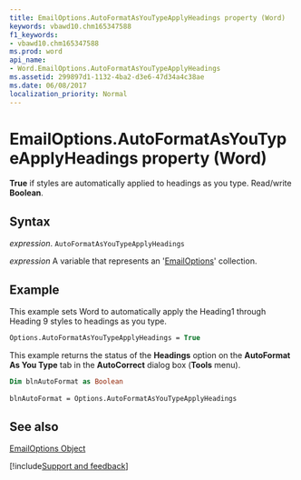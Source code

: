 ```yaml
---
title: EmailOptions.AutoFormatAsYouTypeApplyHeadings property (Word)
keywords: vbawd10.chm165347588
f1_keywords:
- vbawd10.chm165347588
ms.prod: word
api_name:
- Word.EmailOptions.AutoFormatAsYouTypeApplyHeadings
ms.assetid: 299897d1-1132-4ba2-d3e6-47d34a4c38ae
ms.date: 06/08/2017
localization_priority: Normal
---
```



# EmailOptions.AutoFormatAsYouTypeApplyHeadings property (Word)

 **True** if styles are automatically applied to headings as you type. Read/write **Boolean**.


## Syntax

_expression_. `AutoFormatAsYouTypeApplyHeadings`

_expression_ A variable that represents an '[EmailOptions](Word.EmailOptions.md)' collection.


## Example

This example sets Word to automatically apply the Heading1 through Heading 9 styles to headings as you type.


```vb
Options.AutoFormatAsYouTypeApplyHeadings = True
```

This example returns the status of the  **Headings** option on the **AutoFormat As You Type** tab in the **AutoCorrect** dialog box (**Tools** menu).




```vb
Dim blnAutoFormat as Boolean 
 
blnAutoFormat = Options.AutoFormatAsYouTypeApplyHeadings
```


## See also


[EmailOptions Object](Word.EmailOptions.md)

[!include[Support and feedback](~/includes/feedback-boilerplate.md)]